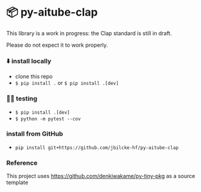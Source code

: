 # 📦 py-aitube-clap

This library is a work in progress: the Clap standard is still in draft.

Please do not expect it to work properly.

### ⬇️ install locally
- clone this repo
- `$ pip install .` or `$ pip install .[dev]`

### 👩‍🔧 testing
- `$ pip install .[dev]`
- `$ python -m pytest --cov`

### install from GitHub
- `pip install git+https://github.com/jbilcke-hf/py-aitube-clap`

### Reference

This project uses https://github.com/denkiwakame/py-tiny-pkg as a source template